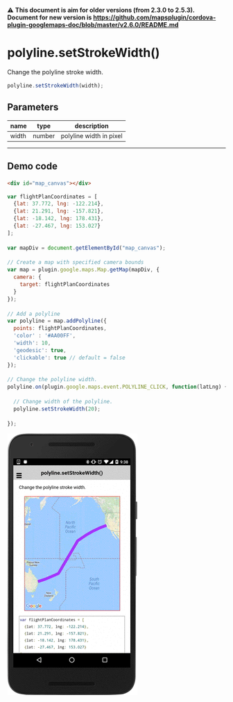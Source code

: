:warning: **This document is aim for older versions (from 2.3.0 to 2.5.3).
Document for new version is https://github.com/mapsplugin/cordova-plugin-googlemaps-doc/blob/master/v2.6.0/README.md**

# polyline.setStrokeWidth()

Change the polyline stroke width.

```js
polyline.setStrokeWidth(width);
```

## Parameters

name           | type          | description
---------------|---------------|---------------------------------------
width          | number        | polyline width in pixel
-----------------------------------------------------------------------

## Demo code

```html
<div id="map_canvas"></div>
```

```js
var flightPlanCoordinates = [
  {lat: 37.772, lng: -122.214},
  {lat: 21.291, lng: -157.821},
  {lat: -18.142, lng: 178.431},
  {lat: -27.467, lng: 153.027}
];

var mapDiv = document.getElementById("map_canvas");

// Create a map with specified camera bounds
var map = plugin.google.maps.Map.getMap(mapDiv, {
  camera: {
    target: flightPlanCoordinates
  }
});

// Add a polyline
var polyline = map.addPolyline({
  points: flightPlanCoordinates,
  'color' : '#AA00FF',
  'width': 10,
  'geodesic': true,
  'clickable': true // default = false
});

// Change the polyline width.
polyline.on(plugin.google.maps.event.POLYLINE_CLICK, function(latLng) {

  // Change width of the polyline.
  polyline.setStrokeWidth(20);

});

```

![](image.gif)
